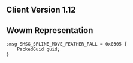 ## Client Version 1.12

## Wowm Representation
```rust,ignore
smsg SMSG_SPLINE_MOVE_FEATHER_FALL = 0x0305 {
    PackedGuid guid;    
}

```
